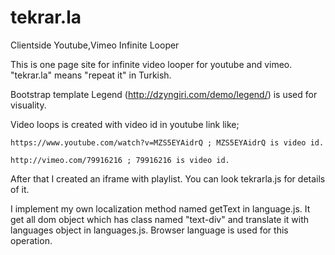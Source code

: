 # tekrar.la
Clientside Youtube,Vimeo Infinite Looper


This is one page site for infinite video looper for youtube and vimeo.
"tekrar.la" means "repeat it" in Turkish.


Bootstrap template Legend (http://dzyngiri.com/demo/legend/) is used for visuality.


Video loops is created with video id in youtube link like;

    https://www.youtube.com/watch?v=MZS5EYAidrQ ; MZS5EYAidrQ is video id.

    http://vimeo.com/79916216 ; 79916216 is video id.

After that I created an iframe with playlist. You can look tekrarla.js for details of it.


I implement my own localization method named getText in language.js. It get all dom object which has class named "text-div" and translate it with languages object in languages.js. Browser language is used for this operation.